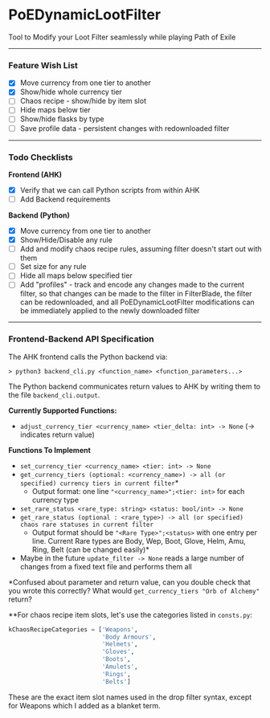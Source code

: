 # PoEDynamicLootFilter

Tool to Modify your Loot Filter seamlessly while playing Path of Exile

- - -

### Feature Wish List
 - [x] Move currency from one tier to another
 - [x] Show/hide whole currency tier
 - [ ] Chaos recipe - show/hide by item slot
 - [ ] Hide maps below tier
 - [ ] Show/hide flasks by type
 - [ ] Save profile data - persistent changes with redownloaded filter

- - -

### Todo Checklists

**Frontend (AHK)**
 - [x] Verify that we can call Python scripts from within AHK
 - [ ] Add Backend requirements

**Backend (Python)**
 - [x] Move currency from one tier to another
 - [x] Show/Hide/Disable any rule
 - [ ] Add and modify chaos recipe rules, assuming filter doesn't start out with them
 - [ ] Set size for any rule
 - [ ] Hide all maps below specified tier
 - [ ] Add "profiles" - track and encode any changes made to the current filter, so that changes can be made to the filter in FilterBlade, the filter can be redownloaded, and all PoEDynamicLootFilter modifications can be immediately applied to the newly downloaded filter 

- - -

### Frontend-Backend API Specification

The AHK frontend calls the Python backend via:
```
> python3 backend_cli.py <function_name> <function_parameters...>
```

The Python backend communicates return values to AHK by writing them to the file `backend_cli.output`.

**Currently Supported Functions:**
 - `adjust_currency_tier <currency_name> <tier_delta: int> -> None`  (-> indicates return value) 

**Functions To Implement**
 - `set_currency_tier <currency_name> <tier: int> -> None`
 - `get_currency_tiers (optional: <currency_name>) -> all (or specified) currency tiers in current filter`\*
     + Output format: one line `"<currency_name>";<tier: int>` for each currency type
 - `set_rare_status <rare_type: string> <status: bool/int> -> None`
 - `get_rare_status (optional : <rare_type>) -> all (or specified) chaos rare statuses in current filter`
     + Output format should be `"<Rare Type>";<status>` with one entry per line. Current Rare types are Body, Wep, Boot, Glove, Helm, Amu, Ring, Belt (can be changed easily)\*
 - Maybe in the future `update_filter -> None` reads a large number of changes from a fixed text file and performs them all

\*Confused about parameter and return value, can you double check that you wrote this correctly?  What would `get_currency_tiers "Orb of Alchemy"` return?

\*\*For chaos recipe item slots, let's use the categories listed in `consts.py`:
```python
kChaosRecipeCategories = ['Weapons',
                          'Body Armours',
                          'Helmets',
                          'Gloves',
                          'Boots',
                          'Amulets',
                          'Rings',
                          'Belts']
```
These are the exact item slot names used in the drop filter syntax, except for Weapons which I added as a blanket term.
